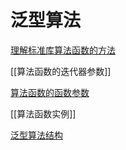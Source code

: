 # 泛型算法

[理解标准库算法函数的方法](c++_algorithm_understand.md)

[[算法函数的迭代器参数]]

[算法函数的函数参数](c++_algorithm_callable_argument.md)

[[算法函数实例]]

[泛型算法结构](c++_泛型算符结构.md)